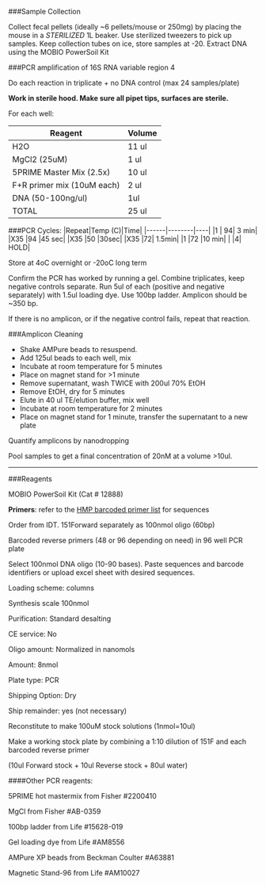 ###Sample Collection


Collect fecal pellets (ideally ~6 pellets/mouse or 250mg) by placing the mouse in a *STERILIZED* 1L beaker.  Use sterilized tweezers to pick up samples. Keep collection tubes on ice, store samples at -20.
Extract DNA using the MOBIO PowerSoil Kit 

###PCR amplification of 16S RNA variable region 4

Do each reaction in triplicate + no DNA control (max 24 samples/plate)

**Work in sterile hood. Make sure all pipet tips, surfaces are sterile.**

For each well: 

|Reagent|Volume|
|-------|------|
|H2O	|11 ul|
|MgCl2 (25uM)	|1 ul|
|5PRIME Master Mix (2.5x)|	10 ul|
|F+R primer mix (10uM each)|	2 ul|
|DNA (50-100ng/ul)	|1ul|
|TOTAL	|25 ul|

###PCR Cycles:
|Repeat|Temp (C)|Time|
|------|--------|----|
|1 |	94|	3 min|
|X35	|94	|45 sec|
|X35	|50	|30sec|
|X35	|72|	1.5min|
|1	|72	|10 min|
|	|4|	HOLD|

Store at 4oC overnight or -20oC long term

Confirm the PCR has worked by running a gel. Combine triplicates, keep negative controls separate. Run 5ul of each (positive and negative separately) with 1.5ul loading dye. Use 100bp ladder. Amplicon should be ~350 bp.

If there is no amplicon, or if the negative control fails, repeat that reaction.


###Amplicon Cleaning

* Shake AMPure beads to resuspend.
* Add 125ul beads to each well, mix
* Incubate at room temperature for 5 minutes
* Place on magnet stand for >1 minute
* Remove supernatant, wash TWICE with 200ul 70% EtOH
* Remove EtOH, dry for 5 minutes
* Elute in 40 ul TE/elution buffer, mix well
* Incubate at room temperature for 2 minutes
* Place on magnet stand for 1 minute, transfer the supernatant to a new plate

Quantify amplicons by nanodropping

Pool samples to get a final concentration of 20nM at a volume >10ul. 

-------------

###Reagents

MOBIO PowerSoil Kit (Cat # 12888)

**Primers**: refer to the [HMP barcoded primer list](ftp://ftp.metagenomics.anl.gov/data/misc/EMP/SupplementaryFile1_barcoded_primers_515F_806R.txt) for sequences

Order from IDT. 151Forward separately as 100nmol oligo (60bp)

Barcoded reverse primers (48 or 96 depending on need) in 96 well PCR plate

Select 100nmol DNA oligo (10-90 bases). Paste sequences and barcode identifiers or upload excel sheet with desired sequences. 

Loading scheme: columns

Synthesis scale 100nmol

Purification: Standard desalting

CE service: No

Oligo amount: Normalized in nanomols 

Amount: 8nmol

Plate type: PCR

Shipping Option: Dry

Ship remainder: yes (not necessary)


Reconstitute to make 100uM stock solutions (1nmol=10ul)

Make a working stock plate by combining a 1:10 dilution of 151F and each barcoded reverse primer

(10ul Forward stock + 10ul Reverse stock + 80ul water)


####Other PCR reagents:

5PRIME hot mastermix from Fisher #2200410

MgCl from Fisher #AB-0359

100bp ladder from Life #15628-019

Gel loading dye from Life #AM8556


AMPure XP beads from Beckman Coulter #A63881


Magnetic Stand-96 from Life #AM10027



